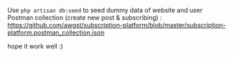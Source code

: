 Use `php artisan db:seed` to seed dummy data of website and user \
Postman collection (create new post & subscribing) : https://github.com/awgst/subscription-platform/blob/master/subscription-platform.postman_collection.json

hope it work well :)

